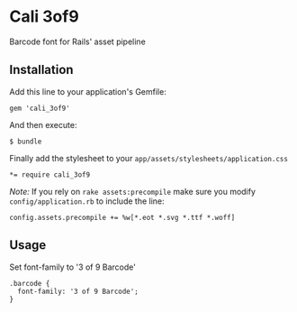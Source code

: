 # Cali 3of9

Barcode font for Rails' asset pipeline

## Installation

Add this line to your application's Gemfile:

    gem 'cali_3of9'

And then execute:

    $ bundle

Finally add the stylesheet to your `app/assets/stylesheets/application.css`

    *= require cali_3of9

*Note:* If you rely on `rake assets:precompile` make sure you modify `config/application.rb` to include the line:

    config.assets.precompile += %w[*.eot *.svg *.ttf *.woff]

## Usage

Set font-family to '3 of 9 Barcode'


    .barcode {
      font-family: '3 of 9 Barcode';
    }
